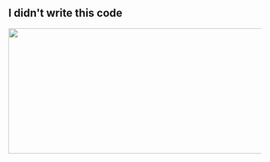 ## I didn't write this code

<img width=545 height=250 src="https://media.npr.org/assets/img/2013/12/10/istock-18586699-monkey-computer_brick-8db56ae5dcc69368afa4d1fa97438b9056b1624e.jpg?s=1100&c=85&f=webp">

<!--
**Frescodigo/Frescodigo** is a ✨ _special_ ✨ repository because its `README.md` (this file) appears on your GitHub profile.

Here are some ideas to get you started:

- 🔭 I’m currently working on ...
- 🌱 I’m currently learning ...
- 👯 I’m looking to collaborate on ...
- 🤔 I’m looking for help with ...
- 💬 Ask me about ...
- 📫 How to reach me: ...
- 😄 Pronouns: ...
- ⚡ Fun fact: ...
-->
